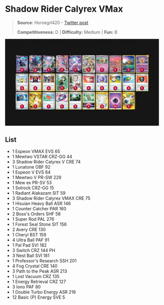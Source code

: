 # Shadow Rider Calyrex VMax

> **Source**: Horsegrl420 - [Twitter post](https://x.com/Horsegrl420/status/1741643783584776448?s=20)
> 
> **Competitiveness:** D | **Difficulty:** Medium | **Fun:** B

![decklist](../../!Images/Standard/09BST-PAF/Shadow%20Rider%20Calyrex%20VMax.PNG)

## List
* 1 Espeon VMAX EVS 65
* 1 Mewtwo VSTAR CRZ-GG 44
* 3 Shadow Rider Calyrex V CRE 74
* 1 Lunatone OBF 92
* 1 Espeon V EVS 64
* 1 Mewtwo V PR-SW 229
* 1 Mew ex PR-SV 53
* 1 Solrock CRZ-GG 15
* 1 Radiant Alakazam SIT 59
* 3 Shadow Rider Calyrex VMAX CRE 75
* 1 Hisuian Heavy Ball ASR 146
* 1 Counter Catcher PAR 160
* 2 Boss's Orders SHF 58
* 1 Super Rod PAL 276
* 1 Forest Seal Stone SIT 156
* 2 Avery CRE 130
* 1 Cheryl BST 159
* 4 Ultra Ball PAF 91
* 1 Pal Pad SVI 182
* 3 Switch CRZ 144 PH
* 3 Nest Ball SVI 181
* 1 Professor's Research SSH 201
* 4 Fog Crystal CRE 140
* 3 Path to the Peak ASR 213
* 1 Lost Vacuum CRZ 135
* 1 Energy Retrieval CRZ 127
* 3 Iono PAF 80
* 1 Double Turbo Energy ASR 216
* 12 Basic {P} Energy SVE 5
